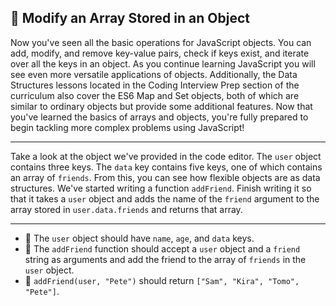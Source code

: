 🚀 Modify an Array Stored in an Object
--------------------------------------

Now you've seen all the basic operations for JavaScript objects. You can add, modify, and remove key-value pairs, check if keys exist, and iterate over all the keys in an object. As you continue learning JavaScript you will see even more versatile applications of objects. Additionally, the Data Structures lessons located in the Coding Interview Prep section of the curriculum also cover the ES6 Map and Set objects, both of which are similar to ordinary objects but provide some additional features. Now that you've learned the basics of arrays and objects, you're fully prepared to begin tackling more complex problems using JavaScript!

* * *

Take a look at the object we've provided in the code editor. The `user` object contains three keys. The `data` key contains five keys, one of which contains an array of `friends`. From this, you can see how flexible objects are as data structures. We've started writing a function `addFriend`. Finish writing it so that it takes a `user` object and adds the name of the `friend` argument to the array stored in `user.data.friends` and returns that array.

* * *

*   🧪 The `user` object should have `name`, `age`, and `data` keys.
*   🧪 The `addFriend` function should accept a `user` object and a `friend` string as arguments and add the friend to the array of `friends` in the `user` object.
*   🧪 `addFriend(user, "Pete")` should return `["Sam", "Kira", "Tomo", "Pete"]`.